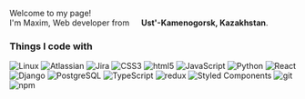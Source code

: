 <!--- 
- 👋 Hi, I’m Maxim Sinelnikov
- 👀 I’m interested in web development
- 🌱 My current stack:
- HTML, CSS, JavaScript
- Frontend: React.JS, Redux
- Backend: Django 3, DRF, PostgreSQL
- 📫 How to reach me ...
--->
<p>Welcome to my page! </br> I'm Maxim, Web developer from <img src="https://image.flaticon.com/icons/png/512/630/630685.png" width="13"/> <b>Ust'-Kamenogorsk, Kazakhstan</b>. </p>
<h3>Things I code with</h3>
<p>
<img alt="Linux" src="https://img.shields.io/badge/-Linux-000000?style=flat-square&logo=linux&logoColor=white" />
  <img alt="Atlassian" src="https://img.shields.io/badge/-Atlassian-0183d0?style=flat-square&logo=atlassian&logoColor=white" />
  <img alt="Jira" src="https://img.shields.io/badge/-Jira-28a719?style=flat-square&logo=jira&logoColor=white" />
  <img alt="CSS3" src="https://img.shields.io/badge/-CSS-007dfb?style=flat-square&logo=css3&logoColor=white" />
  <img alt="html5" src="https://img.shields.io/badge/-HTML5-E34F26?style=flat-square&logo=html5&logoColor=white" />
  <img alt="JavaScript" src="https://img.shields.io/badge/-JavaScript-f1da0b?style=flat-square&logo=javascript&logoColor=black" />
  <img alt="Python" src="https://img.shields.io/badge/-Python-3f842b?style=flat-square&logo=python&logoColor=white" />
  <img alt="React" src="https://img.shields.io/badge/-React-45b8d8?style=flat-square&logo=react&logoColor=white" />
  <img alt="Django" src="https://img.shields.io/badge/-Django-2b2b84?style=flat-square&logo=django&logoColor=white" />
  <img alt="PostgreSQL" src="https://img.shields.io/badge/-PostgreSQL-1960a7?style=flat-square&logo=postgresql&logoColor=white" />
  <img alt="TypeScript" src="https://img.shields.io/badge/-TypeScript-007ACC?style=flat-square&logo=typescript&logoColor=white" />
  <img alt="redux" src="https://img.shields.io/badge/-Redux-764ABC?style=flat-square&logo=redux&logoColor=white" />
  <img alt="Styled Components" src="https://img.shields.io/badge/-Styled_Components-db7092?style=flat-square&logo=styled-components&logoColor=white" />
  <img alt="git" src="https://img.shields.io/badge/-Git-F05032?style=flat-square&logo=git&logoColor=white" />
  <img alt="npm" src="https://img.shields.io/badge/-NPM-CB3837?style=flat-square&logo=npm&logoColor=white" />
    
</p>
<!---
sinelnikov-web/sinelnikov-web is a ✨ special ✨ repository because its `README.md` (this file) appears on your GitHub profile.
You can click the Preview link to take a look at your changes.
--->
